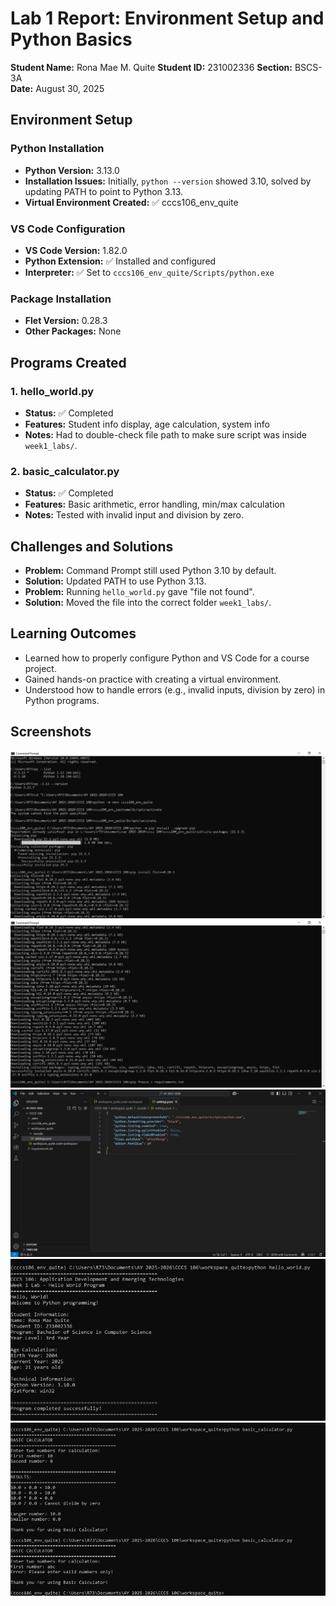 # Lab 1 Report: Environment Setup and Python Basics

**Student Name:** Rona Mae M. Quite
**Student ID:** 231002336 
**Section:** BSCS-3A  
**Date:** August 30, 2025  

## Environment Setup

### Python Installation
- **Python Version:** 3.13.0  
- **Installation Issues:** Initially, `python --version` showed 3.10, solved by updating PATH to point to Python 3.13.  
- **Virtual Environment Created:** ✅ cccs106_env_quite  

### VS Code Configuration
- **VS Code Version:** 1.82.0  
- **Python Extension:** ✅ Installed and configured  
- **Interpreter:** ✅ Set to `cccs106_env_quite/Scripts/python.exe`  

### Package Installation
- **Flet Version:** 0.28.3  
- **Other Packages:** None  

## Programs Created

### 1. hello_world.py
- **Status:** ✅ Completed  
- **Features:** Student info display, age calculation, system info  
- **Notes:** Had to double-check file path to make sure script was inside `week1_labs/`.  

### 2. basic_calculator.py
- **Status:** ✅ Completed  
- **Features:** Basic arithmetic, error handling, min/max calculation  
- **Notes:** Tested with invalid input and division by zero.  

## Challenges and Solutions
- **Problem:** Command Prompt still used Python 3.10 by default.  
- **Solution:** Updated PATH to use Python 3.13.  
- **Problem:** Running `hello_world.py` gave "file not found".  
- **Solution:** Moved the file into the correct folder `week1_labs/`.  

## Learning Outcomes
- Learned how to properly configure Python and VS Code for a course project.  
- Gained hands-on practice with creating a virtual environment.  
- Understood how to handle errors (e.g., invalid inputs, division by zero) in Python programs.  

## Screenshots
![Environmental setup step 1](lab1_screenshots/environmental_setup.PNG)
![Environmental setup step 2](lab1_screenshots/environmental_setup2.PNG)
![VS Code setup](lab1_screenshots/vscode_setup.PNG)
![Hello world output](lab1_screenshots/hello_world_output.jpg)
![Basic calculator output](lab1_screenshots/basic_calculator_output.jpg)





